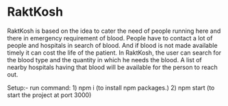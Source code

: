 # RaktKosh


RaktKosh is based on the idea to cater the need of people running here and there in emergency requirement of blood.
People have to contact a lot of people and hospitals in search of blood. 
And if blood is not made available timely it can cost the life of the patient.
In RaktKosh, the user can search for the blood type and the quantity in which he needs the blood.
A list of nearby hospitals having that blood will be available for the person to reach out.

Setup:- run command: 1) npm i (to install npm packages.) 2) npm start (to start the project at port 3000) 
